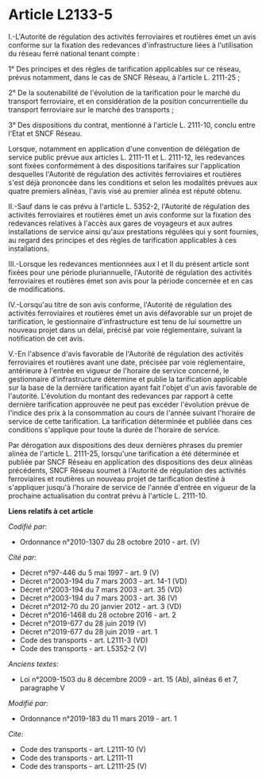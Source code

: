# Article L2133-5

I.-L'Autorité de régulation des activités ferroviaires et routières émet un avis conforme sur la fixation des redevances
d'infrastructure liées à l'utilisation du réseau ferré national tenant compte : 

1° Des principes et des règles de tarification applicables sur ce réseau, prévus notamment, dans le cas de SNCF Réseau, à
l'article L. 2111-25 ; 

2° De la soutenabilité de l'évolution de la tarification pour le marché du transport ferroviaire, et en considération de la
position concurrentielle du transport ferroviaire sur le marché des transports ; 

3° Des dispositions du contrat, mentionné à l'article L. 2111-10, conclu entre l'Etat et SNCF Réseau. 

Lorsque, notamment en application d'une convention de délégation de service public prévue aux articles L. 2111-11 et L.
2111-12, les redevances sont fixées conformément à des dispositions tarifaires sur l'application desquelles l'Autorité de
régulation des activités ferroviaires et routières s'est déjà prononcée dans les conditions et selon les modalités prévues
aux quatre premiers alinéas, l'avis visé au premier alinéa est réputé obtenu. 

II.-Sauf dans le cas prévu à l'article L. 5352-2, l'Autorité de régulation des activités ferroviaires et routières émet un
avis conforme sur la fixation des redevances relatives à l'accès aux gares de voyageurs et aux autres installations de
service ainsi qu'aux prestations régulées qui y sont fournies, au regard des principes et des règles de tarification
applicables à ces installations. 

III.-Lorsque les redevances mentionnées aux I et II du présent article sont fixées pour une période pluriannuelle, l'Autorité
de régulation des activités ferroviaires et routières émet son avis pour la période concernée et en cas de modifications. 

IV.-Lorsqu'au titre de son avis conforme, l'Autorité de régulation des activités ferroviaires et routières émet un avis
défavorable sur un projet de tarification, le gestionnaire d'infrastructure est tenu de lui soumettre un nouveau projet dans
un délai, précisé par voie réglementaire, suivant la notification de cet avis. 

V.-En l'absence d'avis favorable de l'Autorité de régulation des activités ferroviaires et routières avant une date, précisée
par voie réglementaire, antérieure à l'entrée en vigueur de l'horaire de service concerné, le gestionnaire d'infrastructure
détermine et publie la tarification applicable sur la base de la dernière tarification ayant fait l'objet d'un avis favorable
de l'autorité. L'évolution du montant des redevances par rapport à cette dernière tarification approuvée ne peut pas excéder
l'évolution prévue de l'indice des prix à la consommation au cours de l'année suivant l'horaire de service de cette
tarification. La tarification déterminée et publiée dans ces conditions s'applique pour toute la durée de l'horaire de
service. 

Par dérogation aux dispositions des deux dernières phrases du premier alinéa de l'article L. 2111-25, lorsqu'une tarification
a été déterminée et publiée par SNCF Réseau en application des dispositions des deux alinéas précédents, SNCF Réseau soumet à
l'Autorité de régulation des activités ferroviaires et routières un nouveau projet de tarification destiné à s'appliquer
jusqu'à l'horaire de service de l'année d'entrée en vigueur de la prochaine actualisation du contrat prévu à l'article L.
2111-10.

**Liens relatifs à cet article**

_Codifié par_:

  - Ordonnance n°2010-1307 du 28 octobre 2010 - art. (V)

_Cité par_:

  - Décret n°97-446 du 5 mai 1997 - art. 9 (V)
  - Décret n°2003-194 du 7 mars 2003 - art. 14-1 (VD)
  - Décret n°2003-194 du 7 mars 2003 - art. 35 (VD)
  - Décret n°2003-194 du 7 mars 2003 - art. 36 (V)
  - Décret n°2012-70 du 20 janvier 2012 - art. 3 (VD)
  - Décret n°2016-1468 du 28 octobre 2016 - art. 2
  - Décret n°2019-677 du 28 juin 2019 (V)
  - Décret n°2019-677 du 28 juin 2019 - art. 1
  - Code des transports - art. L2111-3 (VD)
  - Code des transports - art. L5352-2 (V)

_Anciens textes_:

  - Loi n°2009-1503 du 8 décembre 2009 - art. 15 (Ab), alinéas 6 et 7, paragraphe V

_Modifié par_:

  - Ordonnance n°2019-183 du 11 mars 2019 - art. 1

_Cite_:

  - Code des transports - art. L2111-10 (V)
  - Code des transports - art. L2111-11
  - Code des transports - art. L2111-25 (V)

